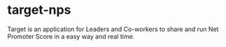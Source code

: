 # target-nps
Target is an application for Leaders and Co-workers to share and run Net Promoter Score in a easy way and real time.

